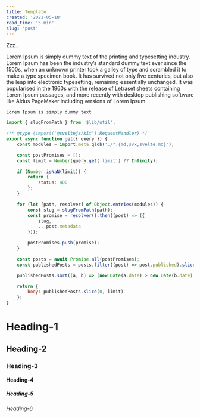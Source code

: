 ```yaml
---
title: Template
created: '2021-05-18'
read_time: '5 min'
slug: 'post'
---
```


Zzz..

Lorem Ipsum is simply dummy text of the printing and typesetting industry. Lorem Ipsum has been the industry’s standard dummy text ever since the 1500s, when an unknown printer took a galley of type and scrambled it to make a type specimen book. It has survived not only five centuries, but also the leap into electronic typesetting, remaining essentially unchanged. It was popularised in the 1960s with the release of Letraset sheets containing Lorem Ipsum passages, and more recently with desktop publishing software like Aldus PageMaker including versions of Lorem Ipsum.

`Lorem Ipsum is simply dummy text`

```js
import { slugFromPath } from '$lib/util';

/** @type {import('@sveltejs/kit').RequestHandler} */
export async function get({ query }) {
    const modules = import.meta.glob('./*.{md,svx,svelte.md}');

    const postPromises = [];
    const limit = Number(query.get('limit') ?? Infinity);

    if (Number.isNaN(limit)) {
        return {
            status: 400
        };
    }

    for (let [path, resolver] of Object.entries(modules)) {
        const slug = slugFromPath(path);
        const promise = resolver().then((post) => ({
            slug,
            ...post.metadata
        }));

        postPromises.push(promise);
    }

    const posts = await Promise.all(postPromises);
    const publishedPosts = posts.filter((post) => post.published).slice(0, limit);

    publishedPosts.sort((a, b) => (new Date(a.date) > new Date(b.date) ? -1 : 1));

    return {
        body: publishedPosts.slice(0, limit)
    };
}
```

# Heading-1
## Heading-2
### Heading-3
#### Heading-4
##### Heading-5
###### Heading-6